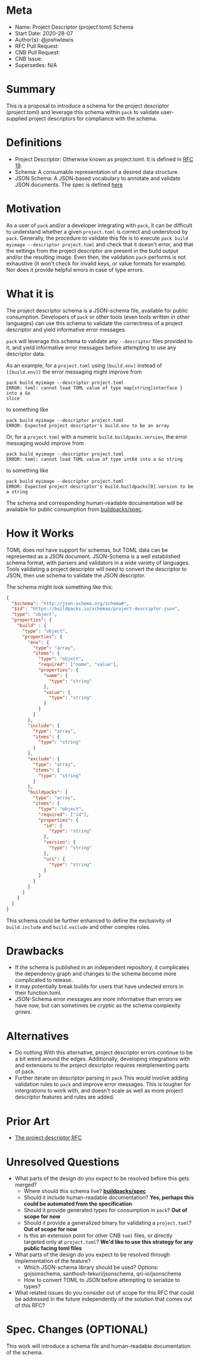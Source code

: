 # Meta
[meta]: #meta
- Name: Project Descriptor (project.toml) Schema
- Start Date: 2020-28-07
- Author(s): @joshwlewis
- RFC Pull Request:
- CNB Pull Request:
- CNB Issue:
- Supersedes: N/A

# Summary
[summary]: #summary

This is a proposal to introduce a schema for the project descriptor
(project.toml) and leverage this schema within `pack` to validate user-supplied
project descriptors for compliance with the schema.

# Definitions
[definitions]: #definitions

- Project Descriptor: Otherwise known as project.toml. It is defined
  in [RFC 19](./0019-project-descriptor.md).
- Schema: A consumable representation of a desired data structure.
- JSON Schema: A JSON-based vocabulary to annotate and validate JSON documents.
  The spec is defined [here](https://json-schema.org/)

# Motivation
[motivation]: #motivation

As a user of `pack` and/or a developer integrating with `pack`, it can be 
difficult to understand whether a given `project.toml` is correct and
understood by `pack`. Generally, the procedure to validate this file is to
execute `pack build myimage --descriptor project.toml` and check that it 
doesn't error, and that the settings from the project descriptor are present 
in the build output and/or the resulting image. Even then, the validation 
`pack` performs is not exhaustive (it won't check for invalid keys, or value 
formats for example). Nor does it provide helpful errors in case of type errors.

# What it is
[what-it-is]: #what-it-is

The project descriptor schema is a JSON-schema file, available for public
consumption. Developers of `pack` or other tools (even tools written in other
languages) can use this schema to validate the correctness of a project
descriptor and yield informative error messages.

`pack` will leverage this schema to validate any `--descriptor` files provided
to it, and yield informative error messages before attempting to use any
descriptor data.

As an example, for a `project.toml` using `[build.env]` instead of 
`[[build.env]]` the error messaging might improve from

```
pack build myimage --descriptor project.toml
ERROR: toml: cannot load TOML value of type map[string]interface } into a Go
slice`
```

to something like

```
pack build myimage --descriptor project.toml
ERROR: Expected project descriptor's build.env to be an array
```

Or, for a `project.toml` with a numeric `build.buildpacks.version`, the error
messaging would improve from

```
pack build myimage --descriptor project.toml
ERROR: toml: cannot load TOML value of type int64 into a Go string
```

to something like

```
pack build myimage --descriptor project.toml
ERROR: Expected project descriptor's build.buildpacks[0].version to be a string
```

The schema and corresponding human-readable documentation will be available 
for public consumption from [buildpacks/spec](https://github.com/buildpacks/spec).

# How it Works
[how-it-works]: #how-it-works

TOML does not have support for schemas, but TOML data can be represented as
a JSON document. JSON-Schema is a well established schema format, with parsers
and validators in a wide variety of languages. Tools validating a project
descriptor will need to convert the descriptor to JSON, then use schema to
validate the JSON descriptor.

The schema might look something like this:

```json
{
  "$schema": "http://json-schema.org/schema#",
  "$id": "https://buildpacks.io/schemas/project-descriptor.json",
  "type": "object",
  "properties": {
    "build" : {
      "type": "object",
      "properties": {
        "env": {
          "type": "array",
          "items": {
            "type": "object",
            "required": ["name", "value"],
            "properties": {
              "name": {
                "type": "string"
              },
              "value": {
                "type": "string"
              }
            }
          }
        },
        "include": {
          "type": "array",
          "items": {
            "type": "string"
          }
        },
        "exclude": {
          "type": "array",
          "items": {
            "type": "string"
          }
        },
        "buildpacks": {
          "type": "array",
          "items": {
            "type": "object",
            "required": ["id"],
            "properties": {
              "id": { 
                "type": "string"
              },
              "version": {
                "type": "string"
              },
              "uri": { 
                "type": "string"
              }
            }
          }
        }
      }
    }
  }
}
```

This schema could be further enhanced to define the exclusivity of
`build.include` and `build.exclude` and other complex rules.

# Drawbacks
[drawbacks]: #drawbacks

- If the schema is published in an independent repository, it complicates the
  dependency graph and changes to the schema become more complicated to release.
- It may potentially break builds for users that have undected errors in their
  function.toml.
- JSON-Schema error messages are more informative than errors we have now, but 
  can sometimes be cryptic as the schema complexity grows.

# Alternatives
[alternatives]: #alternatives

- Do nothing
  With this alternative, project descriptor errors continue to be a bit weird 
  around the edges. Additionally, developing integrations with and extensions
  to the project descriptor requires reimplementing parts of pack.
- Further iterate on descriptor parsing in `pack`
  This would involve adding validation rules to `pack` and improve error
  messages. This is tougher for intergrations to work with, and doesn't scale
  as well as more project descriptor features and rules are added.

# Prior Art
[prior-art]: #prior-art

- [The project descriptor RFC](./0019-project-descriptor.md)

# Unresolved Questions
[unresolved-questions]: #unresolved-questions

- What parts of the design do you expect to be resolved before this gets merged?
  - Where should this schema live? **[buildpacks/spec](https://github.com/buildpacks/spec)**
  - Should it include human-readable documentation? **Yes, perhaps this could be automated from the specification**
  - Should it provide generated types for consumption in `pack`? **Out of scope for now**
  - Should it provide a generalized binary for validating a `project.toml`? **Out of scope for now**
  - Is this an extension point for other CNB `toml` files, or directly targeted only at `project.toml`? **We'd like to use this strategy for any public facing toml files**
- What parts of the design do you expect to be resolved through implementation of the feature?
  - Which JSON-schema library should be used? Options: gojsonschema, santhosh-tekuri/jsonschema, qri-io/jsonschema
  - How to convert TOML to JSON before attempting to serialize to types?
- What related issues do you consider out of scope for this RFC that could be addressed in the future independently of the solution that comes out of this RFC?

# Spec. Changes (OPTIONAL)
[spec-changes]: #spec-changes

This work will introduce a schema file and human-readable documentation of the
schema.
